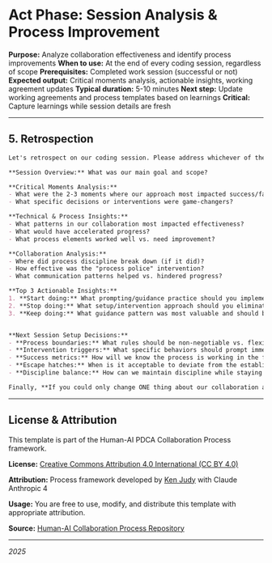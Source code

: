 # Act Phase: Session Analysis & Process Improvement

**Purpose:** Analyze collaboration effectiveness and identify process improvements
**When to use:** At the end of every coding session, regardless of scope
**Prerequisites:** Completed work session (successful or not)
**Expected output:** Critical moments analysis, actionable insights, working agreement updates
**Typical duration:** 5-10 minutes
**Next step:** Update working agreements and process templates based on learnings
**Critical:** Capture learnings while session details are fresh

---
## 5. Retrospection

```markdown
Let's retrospect on our coding session. Please address whichever of these areas seem most relevant:

**Session Overview:** What was our main goal and scope?

**Critical Moments Analysis:** 
- What were the 2-3 moments where our approach most impacted success/failure?
- What specific decisions or interventions were game-changers?

**Technical & Process Insights:** 
- What patterns in our collaboration most impacted effectiveness?
- What would have accelerated progress?
- What process elements worked well vs. need improvement?

**Collaboration Analysis:**
- Where did process discipline break down (if it did)?
- How effective was the "process police" intervention?
- What communication patterns helped vs. hindered progress?

**Top 3 Actionable Insights:**
1. **Start doing:** What prompting/guidance practice should you implement next time?
2. **Stop doing:** What setup/intervention approach should you eliminate?  
3. **Keep doing:** What guidance pattern was most valuable and should be protected?


**Next Session Setup Decisions:**
- **Process boundaries:** What rules should be non-negotiable vs. flexible?
- **Intervention triggers:** What specific behaviors should prompt immediate correction?  
- **Success metrics:** How will we know the process is working in the first 30 minutes?
- **Escape hatches:** When is it acceptable to deviate from the established process?
- **Discipline balance:** How can we maintain discipline while staying flexible?

Finally, **If you could only change ONE thing about our collaboration approach, what would it be and why?**

```

---

## License & Attribution

This template is part of the Human-AI PDCA Collaboration Process framework.

**License:** [Creative Commons Attribution 4.0 International (CC BY 4.0)](https://creativecommons.org/licenses/by/4.0/)

**Attribution:** Process framework developed by [Ken Judy](https://github.com/kenjudy) with Claude Anthropic 4

**Usage:** You are free to use, modify, and distribute this template with appropriate attribution. 

**Source:** [Human-AI Collaboration Process Repository](https://github.com/kenjudy/human-ai-collaboration-process)

---
*2025*



